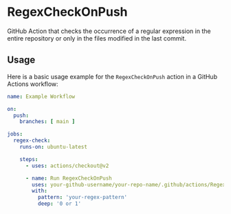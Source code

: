 # RegexCheckOnPush
GitHub Action that checks the occurrence of a regular expression in the entire repository or only in the files modified in the last commit.

## Usage

Here is a basic usage example for the `RegexCheckOnPush` action in a GitHub Actions workflow:

```yaml
name: Example Workflow

on:
  push:
    branches: [ main ]

jobs:
  regex-check:
    runs-on: ubuntu-latest

    steps:
      - uses: actions/checkout@v2

      - name: Run RegexCheckOnPush
        uses: your-github-username/your-repo-name/.github/actions/RegexCheckOnPush@v1
        with:
          pattern: 'your-regex-pattern'
          deep: '0 or 1'
